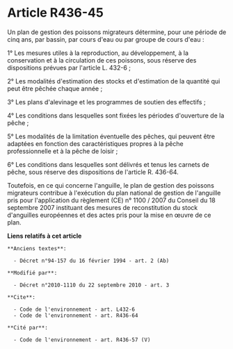 # Article R436-45

Un plan de gestion des poissons migrateurs détermine, pour une période de cinq ans, par bassin, par cours d'eau ou par groupe
de cours d'eau : 

1° Les mesures utiles à la reproduction, au développement, à la conservation et à la circulation de ces poissons, sous
réserve des dispositions prévues par l'article L. 432-6 ; 

2° Les modalités d'estimation des stocks et d'estimation de la quantité qui peut être pêchée chaque année ; 

3° Les plans d'alevinage et les programmes de soutien des effectifs ; 

4° Les conditions dans lesquelles sont fixées les périodes d'ouverture de la pêche ; 

5° Les modalités de la limitation éventuelle des pêches, qui peuvent être adaptées en fonction des caractéristiques propres à
la pêche professionnelle et à la pêche de loisir ; 

6° Les conditions dans lesquelles sont délivrés et tenus les carnets de pêche, sous réserve des dispositions de l'article R.
436-64. 

Toutefois, en ce qui concerne l'anguille, le plan de gestion des poissons migrateurs contribue à l'exécution du plan national
de gestion de l'anguille pris pour l'application du règlement (CE) n° 1100 / 2007 du Conseil du 18 septembre 2007 instituant
des mesures de reconstitution du stock d'anguilles européennes et des actes pris pour la mise en œuvre de ce plan.

**Liens relatifs à cet article**

	**Anciens textes**:

	  - Décret n°94-157 du 16 février 1994 - art. 2 (Ab)

	**Modifié par**:

	  - Décret n°2010-1110 du 22 septembre 2010 - art. 3

	**Cite**:

	  - Code de l'environnement - art. L432-6
	  - Code de l'environnement - art. R436-64

	**Cité par**:

	  - Code de l'environnement - art. R436-57 (V)
